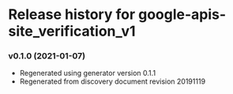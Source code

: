 # Release history for google-apis-site_verification_v1

### v0.1.0 (2021-01-07)

* Regenerated using generator version 0.1.1
* Regenerated from discovery document revision 20191119

